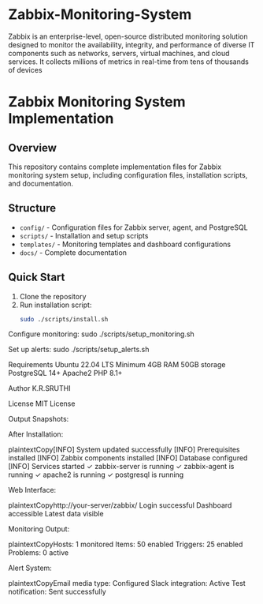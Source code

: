 # Zabbix-Monitoring-System
Zabbix is an enterprise-level, open-source distributed monitoring solution designed to monitor the availability, integrity, and performance of diverse IT components such as networks, servers, virtual machines, and cloud services. It collects millions of metrics in real-time from tens of thousands of devices

# Zabbix Monitoring System Implementation

## Overview
This repository contains complete implementation files for Zabbix monitoring system setup, including configuration files, installation scripts, and documentation.

## Structure
- `config/` - Configuration files for Zabbix server, agent, and PostgreSQL
- `scripts/` - Installation and setup scripts
- `templates/` - Monitoring templates and dashboard configurations
- `docs/` - Complete documentation

## Quick Start
1. Clone the repository
2. Run installation script:
   ```bash
   sudo ./scripts/install.sh
Configure monitoring:
sudo ./scripts/setup_monitoring.sh

Set up alerts:
sudo ./scripts/setup_alerts.sh


Requirements
Ubuntu 22.04 LTS
Minimum 4GB RAM
50GB storage
PostgreSQL 14+
Apache2
PHP 8.1+

Author
K.R.SRUTHI

License
MIT License

Output Snapshots:

After Installation:

plaintextCopy[INFO] System updated successfully
[INFO] Prerequisites installed
[INFO] Zabbix components installed
[INFO] Database configured
[INFO] Services started
✓ zabbix-server is running
✓ zabbix-agent is running
✓ apache2 is running
✓ postgresql is running

Web Interface:

plaintextCopyhttp://your-server/zabbix/
Login successful
Dashboard accessible
Latest data visible

Monitoring Output:

plaintextCopyHosts: 1 monitored
Items: 50 enabled
Triggers: 25 enabled
Problems: 0 active

Alert System:

plaintextCopyEmail media type: Configured
Slack integration: Active
Test notification: Sent successfully
